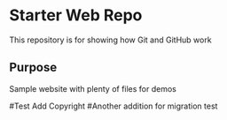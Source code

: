 # Starter Web Repo

This repository is for showing how Git and GitHub work

## Purpose

Sample website with plenty of files for demos

#Test Add Copyright
#Another addition for migration test

